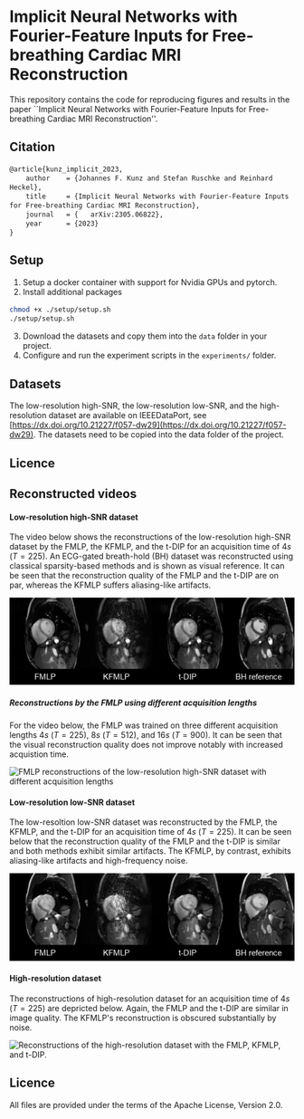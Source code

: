 # Implicit Neural Networks with Fourier-Feature Inputs for Free-breathing Cardiac MRI Reconstruction

This repository contains the code for reproducing figures and results in the paper ``Implicit Neural Networks with Fourier-Feature Inputs for Free-breathing Cardiac MRI Reconstruction''.

## Citation
```
@article{kunz_implicit_2023,
    author    = {Johannes F. Kunz and Stefan Ruschke and Reinhard Heckel},
    title     = {Implicit Neural Networks with Fourier-Feature Inputs for Free-breathing Cardiac MRI Reconstruction},
    journal   = {	arXiv:2305.06822},
    year      = {2023}
}
```


## Setup
1. Setup a docker container with support for Nvidia GPUs and pytorch. 
2. Install additional packages
```bash
chmod +x ./setup/setup.sh
./setup/setup.sh
```
3. Download the datasets and copy them into the `data` folder in your project.
4. Configure and run the experiment scripts in the `experiments/` folder.

## Datasets
The low-resolution high-SNR, the low-resolution low-SNR, and the high-resolution dataset are available on IEEEDataPort, see [https://dx.doi.org/10.21227/f057-dw29](https://dx.doi.org/10.21227/f057-dw29). The datasets need to be copied into the data folder of the project.

## Licence

##  Reconstructed videos
#### Low-resolution high-SNR dataset
The video below shows the reconstructions of the low-resolution high-SNR dataset by the FMLP, the KFMLP, and the t-DIP for an acquisition time of $4s$ ($T = 225$). An ECG-gated breath-hold (BH) dataset was reconstructed using classical sparsity-based methods and is shown as visual reference. It can be seen that the reconstruction quality of the FMLP and the t-DIP are on par, whereas the KFMLP suffers aliasing-like artifacts.

![Reconstructions of the low-resolution high-SNR dataset with the FMLP, KFMLP, and t-DIP.](media/lowres_highsnr/all_methods_225/timecoded_cfr.gif)


##### Reconstructions by the FMLP using different acquisition lengths
For the video below, the FMLP was trained on three different acquisition lengths $4s$ ($T=225$), $8s$ ($T=512$), and $16s$ ($T=900$). It can be seen that the visual reconstruction quality does not improve notably with increased acquistion time.

![FMLP reconstructions of the low-resolution high-SNR dataset with different acquisition lengths](media/lowres_highsnr/FMLP/all_acquisition_lengths/timecoded_cfr.gif)


#### Low-resolution low-SNR dataset
The low-resoltion low-SNR dataset was reconstructed by the FMLP, the KFMLP, and the t-DIP for an acquisition time of $4s$ ($T = 225$). It can be seen below that the reconstruction quality of the FMLP and the t-DIP is similar and both methods exhibit similar artifacts. The KFMLP, by contrast, exhibits aliasing-like artifacts and high-frequency noise. 

![Reconstructions of the low-resolution low-SNR dataset with the FMLP, KFMLP, and t-DIP.](media/lowres_lowsnr/all_methods_225/timecoded_cfr.gif)

#### High-resolution dataset
The reconstructions of high-resolution dataset for an acquisition time of $4s$ ($T=225$) are depricted below. Again, the FMLP and the t-DIP are similar in image quality. The KFMLP's reconstruction is obscured substantially by noise.

![Reconstructions of the high-resolution dataset with the FMLP, KFMLP, and t-DIP.](media/highres/all_methods_225/timecoded_cfr.gif)

## Licence

All files are provided under the terms of the Apache License, Version 2.0.
